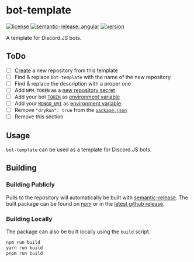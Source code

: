 # bot-template

[![license](https://custom-icon-badges.demolab.com/github/license/brycked/bot-template?logo=law)](LICENSE.md)
[![semantic-release: angular](https://img.shields.io/badge/semantic--release-angular-e10079?logo=semantic-release)](https://github.com/semantic-release/semantic-release)
[![version](https://img.shields.io/npm/v/@bricked/bot-template?color=crimson&logo=npm)](https://www.npmjs.com/package/@bricked/bot-template)

A template for Discord.JS bots.

## ToDo

- [ ] [Create](https://github.com/brycked/bot-template/generate) a new repository from this template
- [ ] Find & replace `bot-template` with the name of the new repository
- [ ] Find & replace the description with a proper one
- [ ] Add `NPM_TOKEN` as a [new repository secret](https://github.com/brycked/bot-template/settings/secrets/actions/new)
- [ ] Add your bot [`TOKEN`](https://discordjs.guide/preparations/setting-up-a-bot-application.html#your-bot-s-token) as [environment variable](./.env)
- [ ] Add your [`MONGO_URI`](https://www.mongodb.com/docs/manual/reference/connection-string/) as [environment variable](./.env)
- [ ] Remove `"dryRun": true` from the [`package.json`](./package.json)
- [ ] Remove this section

## Usage

`bot-template` can be used as a template for Discord.JS bots.

## Building

### Building Publicly

Pulls to the repository will automatically be built with [semantic-release](https://github.com/semantic-release/npm).
The built package can be found on [npm](https://www.npmjs.com/package/@bricked/bot-template?activeTab=code) or in the
[latest github release](https://github.com/brycked/bot-template/releases/latest).

### Building Locally

The package can also be built locally using the `build` script.

```sh
npm run build
yarn run build
pnpm run build
```
